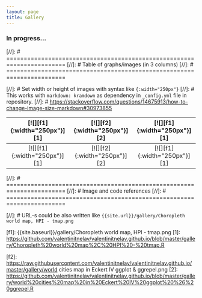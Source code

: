 ```yaml
---
layout: page
title: Gallery
---
```

### In progress...

[//]: # =======================================================================
[//]: # Table of graphs/images (in 3 columns)
[//]: # =======================================================================

[//]: # Set width or height of images with syntax like `{:width="250px"}`
[//]: # This works with `markdown: kramdown` as dependency in `_config.yml` file in repository.
[//]: # https://stackoverflow.com/questions/14675913/how-to-change-image-size-markdown#30973855


[![][f1]{:width="250px"}][1] | [![][f2]{:width="250px"}][2] | [![][f1]{:width="250px"}][1]
:--------------------------: | :--------------------------: | :--------------------------:
[![][f1]{:width="250px"}][1] | [![][f2]{:width="250px"}][2] | [![][f1]{:width="250px"}][1]


[//]: # =======================================================================
[//]: # Image and code references
[//]: # =======================================================================

[//]: # URL-s could be also written like `{{site.url}}/gallery/Choropleth world map, HPI - tmap.png`

[f1]: {{site.baseurl}}/gallery/Choropleth world map, HPI - tmap.png
[1]: https://github.com/valentinitnelav/valentinitnelav.github.io/blob/master/gallery/Choropleth%20world%20map%2C%20HPI%20-%20tmap.R

[f2]: https://raw.githubusercontent.com/valentinitnelav/valentinitnelav.github.io/master/gallery/world cities map in Eckert IV ggplot & ggrepel.png
[2]: https://github.com/valentinitnelav/valentinitnelav.github.io/blob/master/gallery/world%20cities%20map%20in%20Eckert%20IV%20ggplot%20%26%20ggrepel.R